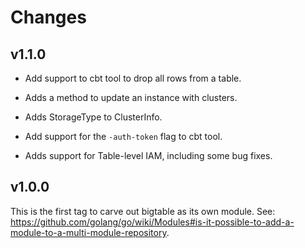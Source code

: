 # Changes

## v1.1.0

* Add support to cbt tool to drop all rows from a table.

* Adds a method to update an instance with clusters.

* Adds StorageType to ClusterInfo.

* Add support for the `-auth-token` flag to cbt tool.

* Adds support for Table-level IAM, including some bug fixes.

## v1.0.0

This is the first tag to carve out bigtable as its own module. See:
https://github.com/golang/go/wiki/Modules#is-it-possible-to-add-a-module-to-a-multi-module-repository.
